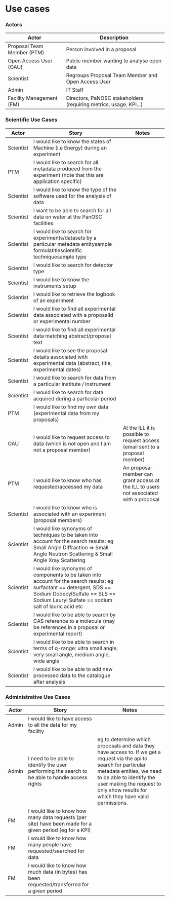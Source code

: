 # Use cases

### Actors

|Actor|Description|
|--- |--- |
|Proposal Team Member (PTM)|Person involved in a proposal|
|Open Access User (OAU)|Public member wanting to analyse open data 
|Scientist|Regroups Proposal Team Member and Open Access User|
|Admin|IT Staff|
|Facility Management (FM)|Directors, PaNOSC stakeholders (requiring metrics, usage, KPI...)|


### Scientific Use Cases


|Actor|Story|Notes|
|--- |--- |--- |
|Scientist|I would like to know the states of Machine (i.e Energy) during an experiment |
|PTM|I would like to search for all metadata produced from the experiment (note that this are application specific)|
|Scientist|I would like to know the type of the software used for the analysis of data |
|Scientist|I want to be able to search for all data on water at the PanOSC facilities|
|Scientist|I would like to search for experiments/datasets by a particular metadata entitysample formulatitlescientific techniquesample type|
|Scientist|I would like to search for detector type|
|Scientist|I would like to know the instruments setup|
|Scientist|I would like to retrieve the logbook of an experiment|
|Scientist|I would like to find all experimental data associated with a proposalId or experimental number|
|Scientist|I would like to find all experimental data matching abstract/proposal text|
|Scientist|I would like to see the proposal details associated with experimental data (abstract, title, experimental dates)|
|Scientist|I would like to search for data from a particular institute / instrument|
|Scientist|I would like to search for data acquired during a particular period|
|PTM|I would like to find my own data (experimental data from my proposals)|
|OAU|I would like to request access to data (which is not open and I am not a proposal member)| At the ILL it is possible to request access (email sent to a proposal member)
|PTM|I would like to know who has requested/accessed my data|An proposal member can grant access at the ILL to users not associated with a proposal
|Scientist|I would like to know who is associated with an experiment (proposal members)|
|Scientist|I would like synonyms of techniques to be taken into account for the search results: eg Small Angle Diffraction => Small Angle Neutron Scattering & Small Angle Xray Scattering
|Scientist|I would like synonyms of components to be taken into account for the search results: eg surfactant == detergent, SDS == Sodium DodecylSulfate == SLS == Sodium Lauryl Sulfate == sodium salt of lauric acid etc
|Scientist|I would like to be able to search by CAS reference to a molecule (may be references in a proposal or experimental report)
|Scientist|I would like to be able to search in terms of q-range: ultra small angle, very small angle, medium angle, wide angle
|Scientist|I would like to be able to add new processed data to the catalogue after analysis

### Administrative Use Cases

|Actor|Story|Notes|
|--- |--- |--- |
|Admin|I would like to have access to all the data for my facility|
|Admin|I need to be able to identify the user performing the search to be able to handle access rights| eg to determine which proposals and data they have access to. If we get a request via the api to search for particular metadata entities, we need to be able to identify the user making the request to only show results for which they have valid permissions. 
|FM|I would like to know how many data requests (per site) have been made for a given period (eg for a KPI)|
|FM|I would like to know how many people have requested/searched for data|
|FM|I would like to know how much data (in bytes) has been requested/transferred for a given period|



